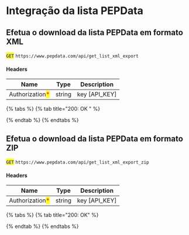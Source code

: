 # Integração da lista PEPData

## Efetua o download da lista PEPData em formato XML

<mark style="color:blue;">`GET`</mark> `https://www.pepdata.com/api/get_list_xml_export`

#### Headers

| Name                                            | Type   | Description     |
| ----------------------------------------------- | ------ | --------------- |
| Authorization<mark style="color:red;">\*</mark> | string | key \[API\_KEY] |

{% tabs %}
{% tab title="200: OK " %}

{% endtab %}
{% endtabs %}

## Efetua o download da lista PEPData em formato ZIP

<mark style="color:blue;">`GET`</mark> `https://www.pepdata.com/api/get_list_xml_export_zip`

#### Headers

| Name                                            | Type   | Description     |
| ----------------------------------------------- | ------ | --------------- |
| Authorization<mark style="color:red;">\*</mark> | string | key \[API\_KEY] |

{% tabs %}
{% tab title="200: OK" %}

{% endtab %}
{% endtabs %}
